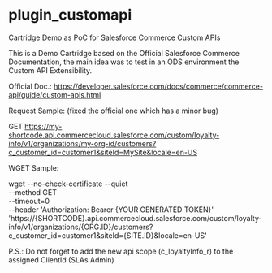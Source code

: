 # plugin_customapi
Cartridge Demo as PoC for Salesforce Commerce Custom APIs

This is a Demo Cartridge based on the Official Salesforce Commerce Documentation, the main idea was to test in an ODS environment the Custom API Extensibility.

Official Doc.: https://developer.salesforce.com/docs/commerce/commerce-api/guide/custom-apis.html

Request Sample: (fixed the official one which has a minor bug)

GET https://my-shortcode.api.commercecloud.salesforce.com/custom/loyalty-info/v1/organizations/my-org-id/customers?c_customer_id=customer1&siteId=MySite&locale=en-US

WGET Sample:

wget --no-check-certificate --quiet \
  --method GET \
  --timeout=0 \
  --header 'Authorization: Bearer {YOUR GENERATED TOKEN}' \
   'https://{SHORTCODE}.api.commercecloud.salesforce.com/custom/loyalty-info/v1/organizations/{ORG.ID}/customers?c_customer_id=customer1&siteId={SITE.ID}&locale=en-US'


P.S.: Do not forget to add the new api scope (c_loyaltyInfo_r) to the assigned ClientId (SLAs Admin)

